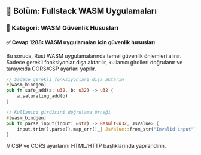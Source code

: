 ## 📘 Bölüm: Fullstack WASM Uygulamaları
### 🔹 Kategori: WASM Güvenlik Hususları
#### ✅ Cevap 1288: WASM uygulamaları için güvenlik hususları

Bu soruda, Rust WASM uygulamalarında temel güvenlik önlemleri alınır. Sadece gerekli fonksiyonlar dışa aktarılır, kullanıcı girdileri doğrulanır ve tarayıcıda CORS/CSP ayarları yapılır.

```rust
// Sadece gerekli fonksiyonları dışa aktarın
#[wasm_bindgen]
pub fn safe_add(a: u32, b: u32) -> u32 {
    a.saturating_add(b)
}

// Kullanıcı girdisini doğrulama örneği
#[wasm_bindgen]
pub fn parse_input(input: &str) -> Result<u32, JsValue> {
    input.trim().parse().map_err(|_| JsValue::from_str("Invalid input"))
}
```
// CSP ve CORS ayarlarını HTML/HTTP başlıklarında yapılandırın.
